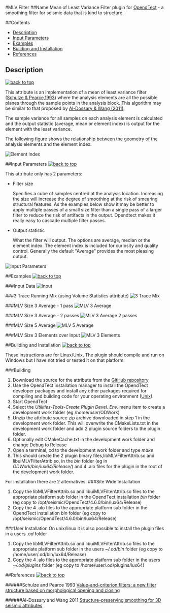 #MLV Filter
##Name
Mean of Least Variance Filter plugin for [OpendTect](http://www.opendtect.org/) - a smoothing filter for seismic data that is kind to structure.

##Contents
-  [Description](#description)
-  [Input Parameters](#input-parameters)
-  [Examples](#examples)
-  [Building and Installation](#building-and-installation)
-  [References](#references)

## Description
[![back to top](docs/uparrow.jpg)](#mlv-filter)

This attribute is an implementation of a mean of least variance filter ([Schulze & Pearce,1993](#schulze-and-pearce-1993)) where the analysis elements are all the possible planes through the sample points in the analysis block. This algorithm may be similar to that proposed by [Al-Dossary & Wang (2011)](#al-dossary-and-wang-2011). 

The sample variance for all samples on each analysis element is calculated and the output statistic (average, mean or element index) is output for the element with the least variance. 

The following figure shows the relationship between the geometry of the analysis elements and the element index.

![Element Index](docs/MLVFilterAttrib_elements.jpg "MLV Filter analysis elements")

##Input Parameters
[![back to top](docs/uparrow.jpg)](#mlv-filter)

This attribute only has 2 parameters:

*   Filter size

    Specifies a cube of samples centred  at the analysis location. Increasing the size will increase the degree of smoothing at the risk of smearing structural features. As the examples below show it may be better to apply multiple passes of a small size filter than a single pass of a larger filter to reduce the risk of artifacts in the output. Opendtect makes it really easy to cascade multiple filter passes.
    
*   Output statistic

    What the filter will output. The options are average, median or the element index. The element index is included for curiosity and quality control. Generally the default "Average" provides the most pleasing output.

![Input Parameters](docs/MLVFilterAttrib_par1.jpg "MLF Filter input parameters")

##Examples
[![back to top](docs/uparrow.jpg)](#mlv-filter)

###Input Data
![Input](docs/MLVFilterAttrib_input.jpg "Input data")

###3 Trace Running Mix (using Volume Statistics attribute)
![3 Trace Mix](docs/MLVFilterAttrib_VOL3_Mean.jpg "3 trace mix")

###MLV Size 3 Average - 1 pass
![MLV 3 Average](docs/MLVFilterAttrib_MLV3_Mean.jpg "MLV 3 average")

###MLV Size 3 Average - 2 passes
![MLV 3 Average 2 passes](docs/MLVFilterAttrib_MLV3_Mean2.jpg "MLV 3 average - 2 passes")

###MLV Size 5 Average
![MLV 5 Average](docs/MLVFilterAttrib_MLV5_Mean.jpg "MLV 5 average")

###MLV Size 3 Elements over Input
![MLV 3 Elements](docs/MLVFilterAttrib_MLV3_Elements.jpg "MLV 3 elements")

##Building and Installation
[![back to top](docs/uparrow.jpg)](#mlv-filter)

These instructions are for Linux/Unix. The plugin should compile and run on Windows but I have not tried or tested it on that platform.

###Building
1. Download the source for the attribute from the [GitHub repository](https://github.com/waynegm/MLVFilterAttrib/archive/master.zip)
2. Use the OpendTect installation manager to install the OpendTect developer packages and install any other packages required for compiling and building code for your operating environment ([Unix](file:///opt/seismic/OpendTect/4.6.0/doc/Programmer/unix.html)).
3. Start OpendTect
4. Select the *Utilities-Tools-Create Plugin Devel. Env.* menu item to create a development work folder (eg /home/*user*/ODWork)
5. Unzip the attribute source zip archive downloaded in step 1 in the development work folder. This will overwrite the CMakeLists.txt in the development work folder and add 2 plugin source folders to the plugin folder.
6. Optionally edit CMakeCache.txt in the development work folder and change Debug to Release
7. Open a terminal, cd to the development work folder and type *make*
8. This should create the 2 plugin binary files,libMLVFilterAttrib.so and libuiMLVFilterAttrib.so, in the *bin* folder (eg in *ODWork/bin/lux64/Release/*) and 4 .alo files for the plugin in the root of the development work folder. 

For installation there are 2 alternatives.
###Site Wide Installation
1.  Copy the libMLVFilterAttrib.so and libuiMLVFilterAttrib.so files to the appropriate platform sub folder in the OpendTect installation *bin* folder (eg copy to /opt/seismic/OpendTect/4.6.0/bin/lux64/Release)
2.  Copy the 4 .alo files to the appropriate platform sub folder in the OpendTect installation *bin* folder (eg copy to /opt/seismic/OpendTect/4.6.0/bin/lux64/Release)

###User Installation
On unix/linux it is also possible to install the plugin files in a users *.od* folder

1. Copy the libMLVFilterAttrib.so and libuiMLVFilterAttrib.so files to the appropriate platform sub folder in the users *~/.od/bin* folder (eg copy to /home/user/.od/bin/lux64/Release)
2. Copy the 4 .alo files to the appropriate platform sub folder in the users *~/.od/plugins* folder (eg copy to /home/user/.od/plugins/lux64)

##References
[![back to top](docs/uparrow.jpg)](#mlv-filter)

######Schulze and Pearce 1993
[Value-and-criterion filters: a new filter structure based on morphological opening and closing](http://proceedings.spiedigitallibrary.org/proceeding.aspx?articleid=1008684)

######Al-Dossary and Wang 2011
[Structure-preserving smoothing for 3D seismic attributes](http://library.seg.org/doi/pdf/10.1190/1.3627375)